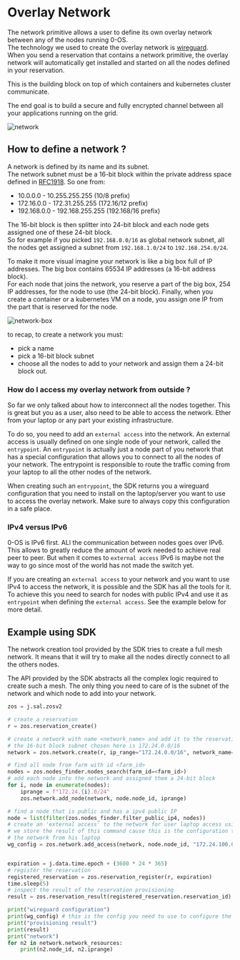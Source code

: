# Overlay Network

The network primitive allows a user to define its own overlay network between any of the nodes running 0-OS.  
The technology we used to create the overlay network is [wireguard](https://www.wireguard.com/).  
When you send a reservation that contains a network primitive, the overlay network will automatically get installed and started on all the nodes defined in your reservation.

This is the building block on top of which containers and kubernetes cluster communicate.

The end goal is to build a secure and fully encrypted channel between all your applications running on the grid.

![network](network2.png)

## How to define a network ?

A network is defined by its name and its subnet.  
The network subnet must be a 16-bit block within the private address space defined in [RFC1918](https://tools.ietf.org/html/rfc1918). So one from:

- 10.0.0.0        -   10.255.255.255  (10/8 prefix)
- 172.16.0.0      -   172.31.255.255  (172.16/12 prefix)
- 192.168.0.0     -   192.168.255.255 (192.168/16 prefix)

The 16-bit block is then splitter into 24-bit block and each node gets assigned one of these 24-bit block.  
So for example if you picked `192.168.0.0/16` as global network subnet, all the nodes get assigned a subnet from `192.168.1.0/24` to `192.168.254.0/24`.

To make it more visual imagine your network is like a big box full of IP addresses. The big box contains 65534 IP addresses (a 16-bit address block).  
For each node that joins the network, you reserve a part of the big box, 254 IP addresses, for the node to use (the 24-bit block).
Finally, when you create a container or a kubernetes VM on a node, you assign one IP from the part that is reserved for the node.

![network-box](network_box.png)

to recap, to create a network you must:

- pick a name
- pick a 16-bit block subnet
- choose all the nodes to add to your network and assign them a 24-bit block out.

### How do I access my overlay network from outside ?

So far we only talked about how to interconnect all the nodes together. This is great but you as a user, also need to be able to access the network. Ether from your laptop or any part your existing infrastructure.

To do so, you need to add an `external access` into the network. An external access is usually defined on one single node of your network, called the `entrypoint`.
An `entrypoint` is actually just a node part of you network that has a special configuration that allows you to connect to all the nodes of your network. The entrypoint is responsible to route the traffic coming from your laptop to all the other nodes of the network.

When creating such an `entrypoint`, the SDK returns you a wireguard configuration that you need to install on the laptop/server you want to use to access the overlay network. Make sure to always copy this configuration in a safe place.

### IPv4 versus IPv6

0-OS is IPv6 first. ALl the communication between nodes goes over IPv6. This allows to greatly reduce the amount of work needed to achieve real peer to peer.
But when it comes to `external access` IPv6 is maybe not the way to go since most of the world has not made the switch yet.

If you are creating an `external access` to your network and you want to use IPv4 to access the network, it is possible and the SDK has all the tools for it.
To achieve this you need to search for nodes with public IPv4 and use it as `entrypoint` when defining the `external access`. See the example below for more detail.

## Example using SDK

The network creation tool provided by the SDK tries to create a full mesh network. It means that it will try to make all the nodes directly connect to all the others nodes.

The API provided by the SDK abstracts all the complex logic required to create such a mesh. The only thing you need to care of is the subnet of the network and which node to add into your network. 

```python
zos = j.sal.zosv2

# create a reservation
r = zos.reservation_create()

# create a network with name <network_name> and add it to the reservation
# the 16-bit block subnet chosen here is 172.24.0.0/16
network = zos.network.create(r, ip_range="172.24.0.0/16", network_name="<network_name>")

# find all node from farm with id <farm_id>
nodes = zos.nodes_finder.nodes_search(farm_id=<farm_id>)
# add each node into the network and assigned them a 24-bit block
for i, node in enumerate(nodes):
    iprange = f"172.24.{i}.0/24"
    zos.network.add_node(network, node.node_id, iprange)

# find a node that is public and has a ipv4 public IP
node = list(filter(zos.nodes_finder.filter_public_ip4, nodes))
# create an 'external access' to the network for user laptop access using the public node as entrypoint
# we store the result of this command cause this is the configuration the user has to use to connect to
# the network from his laptop
wg_config = zos.network.add_access(network, node.node_id, "172.24.100.0/24", ipv4=True)


expiration = j.data.time.epoch + (3600 * 24 * 365)
# register the reservation
registered_reservation = zos.reservation_register(r, expiration)
time.sleep(5)
# inspect the result of the reservation provisioning
result = zos.reservation_result(registered_reservation.reservation_id)

print("wireguard configuration")
print(wg_config) # this is the config you need to use to configure the wireguard of your laptop
print("provisioning result")
print(result)
print("network")
for n2 in network.network_resources:
    print(n2.node_id, n2.iprange)
```

